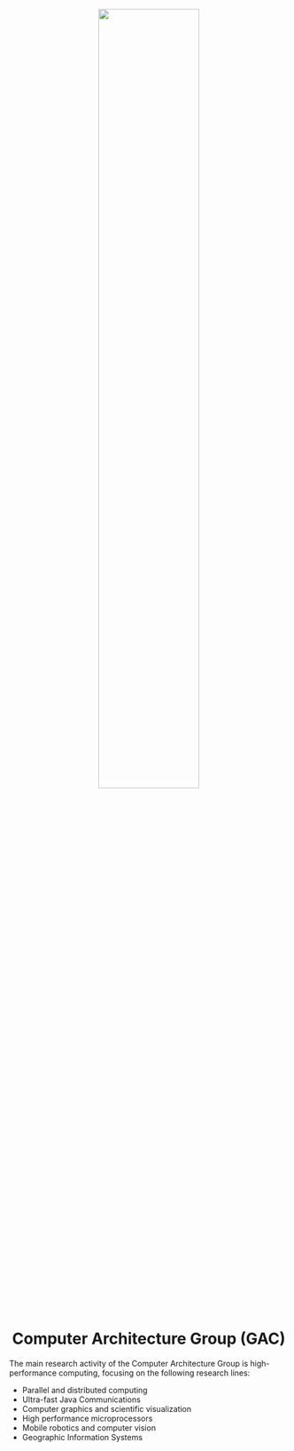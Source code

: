 <p align="center"><a href="https://iosf.in/" target="_blank"><img src="https://gac.udc.es/~juan/images/logogac.png" width="60%"></a></p>

<h1 align="center">Computer Architecture Group (GAC)</h1>

The main research activity of the Computer Architecture Group is high-performance computing, focusing on the following research lines:
<ul>
	<li>Parallel and distributed computing</li>
	<li>Ultra-fast Java Communications</li>
	<li>Computer graphics and scientific visualization</li>
	<li>High performance microprocessors</li>
	<li>Mobile robotics and computer vision</li>
	<li>Geographic Information Systems</li>
</ul>
